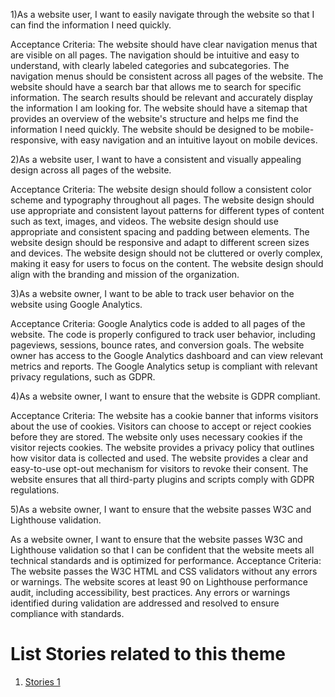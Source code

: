 1)As a website user, I want to easily navigate through the website so that I can find the information I need quickly.

Acceptance Criteria:
The website should have clear navigation menus that are visible on all pages.
The navigation should be intuitive and easy to understand, with clearly labeled categories and subcategories.
The navigation menus should be consistent across all pages of the website.
The website should have a search bar that allows me to search for specific information.
The search results should be relevant and accurately display the information I am looking for.
The website should have a sitemap that provides an overview of the website's structure and helps me find the information I need quickly.
The website should be designed to be mobile-responsive, with easy navigation and an intuitive layout on mobile devices.

2)As a website user, I want to have a consistent and visually appealing design across all pages of the website.

Acceptance Criteria:
The website design should follow a consistent color scheme and typography throughout all pages.
The website design should use appropriate and consistent layout patterns for different types of content such as text, images, and videos.
The website design should use appropriate and consistent spacing and padding between elements.
The website design should be responsive and adapt to different screen sizes and devices.
The website design should not be cluttered or overly complex, making it easy for users to focus on the content.
The website design should align with the branding and mission of the organization.

3)As a website owner, I want to be able to track user behavior on the website using Google Analytics.

Acceptance Criteria:
Google Analytics code is added to all pages of the website.
The code is properly configured to track user behavior, including pageviews, sessions, bounce rates, and conversion goals.
The website owner has access to the Google Analytics dashboard and can view relevant metrics and reports.
The Google Analytics setup is compliant with relevant privacy regulations, such as GDPR.

4)As a website owner, I want to ensure that the website is GDPR compliant.

Acceptance Criteria:
The website has a cookie banner that informs visitors about the use of cookies.
Visitors can choose to accept or reject cookies before they are stored.
The website only uses necessary cookies if the visitor rejects cookies.
The website provides a privacy policy that outlines how visitor data is collected and used.
The website provides a clear and easy-to-use opt-out mechanism for visitors to revoke their consent.
The website ensures that all third-party plugins and scripts comply with GDPR regulations.

5)As a website owner, I want to ensure that the website passes W3C and Lighthouse validation.

As a website owner, I want to ensure that the website passes  W3C and Lighthouse validation so that I can be confident that the website meets all technical standards and is optimized for performance.
Acceptance Criteria:
The website passes the W3C HTML and CSS validators without any errors or warnings.
The website scores at least 90 on Lighthouse performance audit, including accessibility, best practices.
Any errors or warnings identified during validation are addressed and resolved to ensure compliance with standards.


# List Stories related to this theme
1. [Stories 1](documentation/templates/theme/initiatives/epics/stories/tasks/task_template.md)